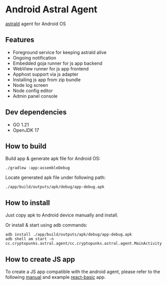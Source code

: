 # Android Astral Agent

[astrald](https://github.com/cryptopunkscc/astrald) agent for Android OS

## Features

* Foreground service for keeping astrald alive
* Ongoing notification
* Embedded goja runner for js app backend
* WebView runner for js app frontend
* Apphost support via js adapter
* Installing js app from zip bundle
* Node log screen
* Node config editor
* Admin panel console

## Dev dependencies

* GO 1.21
* OpenJDK 17

## How to build

Build app & generate apk file for Android OS:

```shell
./gradlew :app:assembleDebug
```

Locate generated apk file under following path:

```shell
./app/build/outputs/apk/debug/app-debug.apk
```

## How to install

Just copy apk to Android device manually and install.

Or install & start using adb commands:

```shell
adb install ./app/build/outputs/apk/debug/app-debug.apk
adb shell am start -n cc.cryptopunks.astral.agent/cc.cryptopunks.astral.agent.MainActivity
```

## How to create JS app

To create a JS app compatible with the android agent, please refer to the
following [manual](https://github.com/cryptopunkscc/js-apphost-adapter/blob/master/example/react.md#create-bundle-with-frontend--backend)
and example [react-basic](https://github.com/cryptopunkscc/js-apphost-adapter/tree/master/example/react-basic) app.
